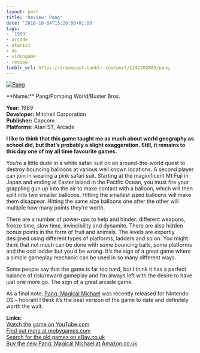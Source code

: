 ```yaml
---
layout: post
title: 'Review: Pang'
date: '2010-10-04T13:28:00+01:00'
tags:
- '1989'
- arcade
- atarist
- ds
- videogame
- review
tumblr_url: https://dreampast.tumblr.com/post/1242202889/pang
---
```

[![Pang](https://64.media.tumblr.com/tumblr_l9rzapUgmJ1qbfpni.png)](http://dreampast.tumblr.com/post/1242202889/pang)  
<!-- more --> **Name:** Pang/Pomping World/Buster Bros.  
**Year:** 1989  
**Developer:** Mitchell Corporation  
**Publisher:** Capcom  
**Platforms:** Atari ST, Arcade

**I like to think that this game taught me as much about world geography as school did, but that’s probably a slight exaggeration. Still, it remains to this day one of my all time favourite games.**

You’re a little dude in a white safari suit on an around-the-world quest to destroy bouncing balloons at various well known locations. A second player can join in wearing a pink safari suit. Starting at the maginificent Mt Fuji in Japan and ending at Easter Island in the Pacific Ocean, you must fire your grappling gun up into the air to make contact with a balloon, which will then split into two smaller balloons. Hitting the smallest sized balloons will make them disappear. Hitting the same size balloons one after the other will multiple how many points they’re worth.

There are a number of power-ups to help and hinder: different weapons, freeze time, slow time, invincibility and dynamite. There are also hidden bonus points in the form of fruit and animals. The levels are expertly designed using different types of platforms, ladders and so on. You might think that not much can be done with some bouncing balls, some platforms and the odd ladder but you’d be wrong. It’s the sign of a great game where a simple gameplay mechanic can be used in so many different ways.

Some people say that the game is far too hard, but I think it has a perfect balance of risk/reward gameplay and I’m always left with the desire to have just one more go. The sign of a great arcade game.

As a final note, [Pang: Magical Michael](http://www.risingstargames.com/games/pang-magical-michael-nds.html) was recently released for Nintendo DS – hoorah! I think it’s the best version of the game to date and definitely worth the wait.

**Links:**  
[Watch the game on YouTube.com](http://www.youtube.com/watch?v=OeYIeaHjewU)  
[Find out more at mobygames.com](http://www.mobygames.com/game/pang)  
[Search for the old games on eBay.co.uk](http://video-games.shop.ebay.co.uk/i.html?_nkw=pang)  
[Buy the new Pang: Magical Michael at Amazon.co.uk](http://www.amazon.co.uk/gp/product/B003VM9DDY?ie=UTF8&tag=mattspersonahobb&linkCode=as2&camp=1634&creative=19450&creativeASIN=B003VM9DDY)

